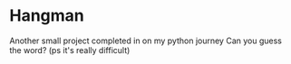 # Hangman
Another small project completed in on my python journey
Can you guess the word? (ps it's really difficult)

